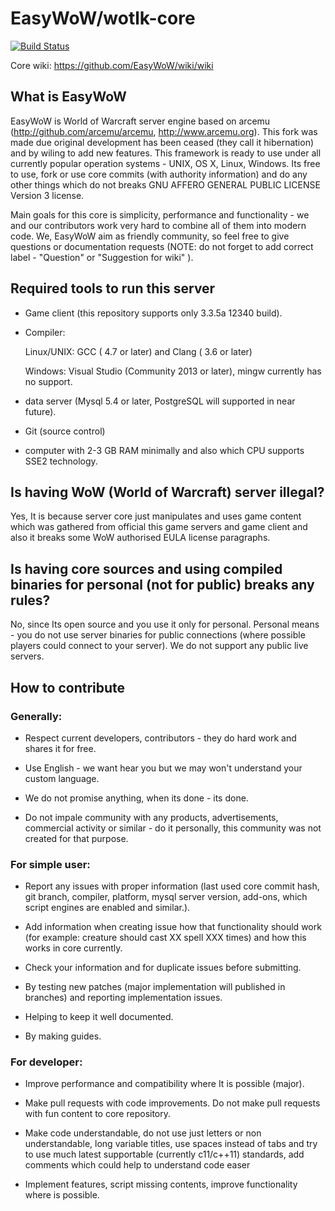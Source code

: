 # EasyWoW/wotlk-core 

[![Build Status](https://travis-ci.org/EasyWoW/wotlk-core.svg?branch=master)](https://travis-ci.org/easywow/wotlk-core)

Core wiki: https://github.com/EasyWoW/wiki/wiki

## What is EasyWoW

EasyWoW is World of Warcraft server engine based on arcemu (http://github.com/arcemu/arcemu, http://www.arcemu.org). This fork was made due original development has been ceased (they call it hibernation) and by wiling to 
add new features. 
This framework is ready to use under all currently popular operation systems - UNIX, OS X, Linux, Windows.
Its free to use, fork or use core commits (with authority information) and do any other things which do not breaks GNU AFFERO GENERAL PUBLIC LICENSE Version 3 license.

Main goals for this core is simplicity, performance and functionality - we and our contributors work very hard to combine all of them into modern code. We, EasyWoW aim as friendly community, so feel free to give 
questions or documentation requests (NOTE: do not forget to add correct label - "Question" or "Suggestion for wiki" ).



## Required tools to run this server

* Game client (this repository supports only 3.3.5a 12340 build).

* Compiler:

    Linux/UNIX: GCC ( 4.7 or later) and Clang ( 3.6 or later)

    Windows: Visual Studio (Community 2013 or later), mingw currently has no support.

* data server (Mysql 5.4 or later, PostgreSQL will supported in near future).

* Git (source control)

* computer with 2-3 GB RAM minimally and also which CPU supports SSE2 technology.


## Is having WoW (World of Warcraft) server illegal?

Yes, It is because server core just manipulates and uses game content which was gathered from official this game servers and game client and also it breaks some WoW authorised EULA license paragraphs. 

## Is having core sources and using compiled binaries for personal (not for public) breaks any rules?

No, since Its open source and you use it only for personal. Personal means - you do not use server binaries for public connections (where possible players could connect to your server). 
We do not support any public live servers.

## How to contribute


### Generally:

* Respect current developers, contributors - they do hard work and shares it for free.

* Use English - we want hear you but we may won't understand your custom language.

* We do not promise anything, when its done - its done.

* Do not impale community with any products, advertisements, commercial activity or similar - do it personally, this community was not created for that purpose.


### For simple user:

* Report any issues with proper information (last used core commit hash, git branch, compiler, platform, mysql server version, add-ons, which script engines are enabled and similar.).

* Add information when creating issue how that functionality should work (for example: creature should cast XX spell XXX times) and how this works in core currently.

* Check your information and for duplicate issues before submitting.

* By testing new patches (major implementation will published in branches) and reporting implementation issues.

* Helping to keep it well documented.

* By making guides.


### For developer:

* Improve performance and compatibility where It is possible (major).

* Make pull requests with code improvements. Do not make pull requests with fun content to core repository.

* Make code understandable, do not use just letters or non understandable, long variable titles, use spaces instead of tabs and try to use much latest supportable (currently c11/c++11) standards, add comments which could
 help to understand code easer

* Implement features, script missing contents, improve functionality where is possible.


